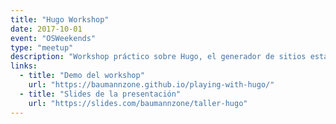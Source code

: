 ```yaml
---
title: "Hugo Workshop"
date: 2017-10-01
event: "OSWeekends"
type: "meetup"
description: "Workshop práctico sobre Hugo, el generador de sitios estáticos más rápido del mundo"
links:
  - title: "Demo del workshop"
    url: "https://baumannzone.github.io/playing-with-hugo/"
  - title: "Slides de la presentación"
    url: "https://slides.com/baumannzone/taller-hugo"
---
```


<!-- ![Workshop de Hugo en OSWeekends](../../assets/talks/osw-hugo-workshop/main.png) -->
